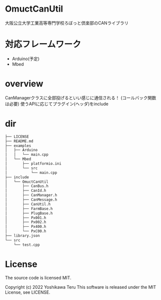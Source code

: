 # OmuctCanUtil
大阪公立大学工業高等専門学校ろぼっと倶楽部のCANライブラリ

# 対応フレームワーク
- Arduino(予定)
- Mbed

# overview
CanManagerクラスに全部投げるといい感じに通信される！
(コールバック関数は必要)
使うAPIに応じてプラグイン(ヘッダ)をinclude

# dir
```bash
├── LICENSE
├── README.md
├── examples
│   ├── Arduino
│   │   └── main.cpp
│   └── Mbed
│       ├── platformio.ini
│       └── src
│           └── main.cpp
├── include
│   └── OmuctCanUtil
│       ├── CanBus.h
│       ├── CanId.h
│       ├── CanManager.h
│       ├── CanMessage.h
│       ├── CanUtil.h
│       ├── FarmBase.h
│       ├── PlugBase.h
│       ├── Px001.h
│       ├── Px002.h
│       ├── Px400.h
│       └── PxC00.h
├── library.json
└── src
    └── test.cpp
```

# License
The source code is licensed MIT.

Copyright (c) 2022 Yoshikawa Teru
This software is released under the MIT License, see LICENSE.
